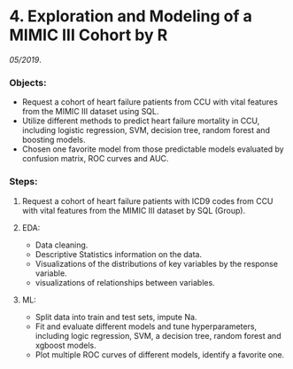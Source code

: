 # 4. Exploration and Modeling of a MIMIC III Cohort by R  

*05/2019*.  

### Objects:    

  * Request a cohort of heart failure patients from CCU with vital features from the MIMIC III dataset using SQL.   
  * Utilize different methods to predict heart failure mortality in CCU, including logistic regression, SVM, decision tree, random forest and boosting models.   
  * Chosen one favorite model from those predictable models evaluated by confusion matrix, ROC curves and AUC.   
	
### Steps: 

  1. Request a cohort of heart failure patients with ICD9 codes from CCU with vital features from the MIMIC III dataset by SQL (Group). 
  
  2. EDA:    
     * Data cleaning.   
     * Descriptive Statistics information on the data.  
     * Visualizations of the distributions of key variables by the response variable.  
     * visualizations of relationships between variables.  
    
  3. ML:  
     * Split data into train and test sets, impute Na.  
     * Fit and evaluate different models and tune hyperparameters, including logic regression, SVM, a decision tree, random forest and xgboost models.   
     * Plot multiple ROC curves of different models, identify a favorite one.  
